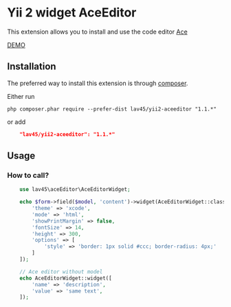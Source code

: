 Yii 2 widget AceEditor
===========================

This extension allows you to install and use the code editor [Ace](http://ace.c9.io/)

[DEMO](http://ace.c9.io/build/kitchen-sink.html)

## Installation

The preferred way to install this extension is through [composer](http://getcomposer.org/download/).

Either run

```
php composer.phar require --prefer-dist lav45/yii2-aceeditor "1.1.*"
```

or add

```json
	"lav45/yii2-aceeditor": "1.1.*"
```

## Usage

### How to call?
```php
	use lav45\aceEditor\AceEditorWidget;

	echo $form->field($model, 'content')->widget(AceEditorWidget::className(), [
        'theme' => 'xcode',
        'mode' => 'html',
        'showPrintMargin' => false,
        'fontSize' => 14,
        'height' => 300,
        'options' => [
            'style' => 'border: 1px solid #ccc; border-radius: 4px;'
        ]
 	]);

	// Ace editor without model
	echo AceEditorWidget::widget([
		'name' => 'description',
		'value' => 'same text',
	]);
```
